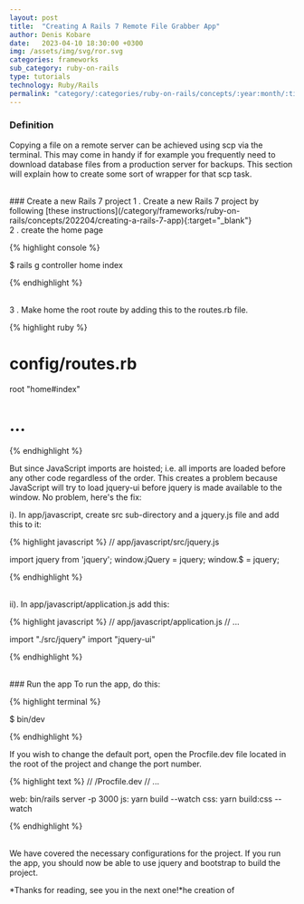 ```yaml
---
layout: post
title:  "Creating A Rails 7 Remote File Grabber App"
author: Denis Kobare
date:   2023-04-10 18:30:00 +0300
img: /assets/img/svg/ror.svg
categories: frameworks
sub_category: ruby-on-rails
type: tutorials
technology: Ruby/Rails
permalink: "category/:categories/ruby-on-rails/concepts/:year:month/:title"
---
```


### Definition

Copying a file on a remote server can be achieved using scp via the terminal. This may come in handy if for example you frequently need to download database files from a production server for backups.
This section will explain how to create some sort of wrapper for that scp task.


<br>
### Create a new Rails 7 project
1 . Create a new Rails 7 project by following [these instructions](/category/frameworks/ruby-on-rails/concepts/202204/creating-a-rails-7-app){:target="_blank"}



<br>
2 . create the home page

{% highlight console %}

$ rails g controller home index

{% endhighlight %}  


<br>
3 . Make home the root route by adding this to the routes.rb file.

{% highlight ruby %}
# config/routes.rb

root "home#index"

# ...

{% endhighlight %} 

But since JavaScript imports are hoisted; i.e. all imports are loaded before any other code regardless of the order. This creates a problem because JavaScript will try to load jquery-ui before jquery is made available to the window. No problem, here's the fix:


i). In app/javascript, create src sub-directory and a jquery.js file and add this to it:

{% highlight javascript %}
// app/javascript/src/jquery.js

import jquery from 'jquery';
window.jQuery = jquery;
window.$ = jquery;

{% endhighlight %} 

<br>
 ii). In app/javascript/application.js add this:

{% highlight javascript %}
// app/javascript/application.js
// ...

import "./src/jquery"
import "jquery-ui"

{% endhighlight %} 

<br>
### Run the app
To run the app, do this:

{% highlight terminal %}

$ bin/dev

{% endhighlight %} 

If you wish to change the default port, open the Procfile.dev file located in the root of the project and change the port number.

{% highlight text %}
// /Procfile.dev
// ...

web: bin/rails server -p 3000
js: yarn build --watch
css: yarn build:css --watch

{% endhighlight %} 



<br>
We have covered the necessary configurations for the project. If you run the app, you should now be able to use jquery and bootstrap to build the project.



*Thanks for reading, see you in the next one!*he creation of
